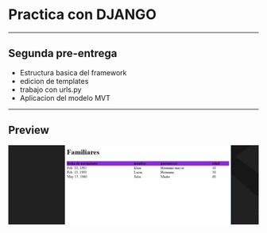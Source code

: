# Practica con DJANGO

--------
## Segunda pre-entrega

- Estructura basica del framework
- edicion de templates
- trabajo con urls.py
- Aplicacion del modelo MVT

------

## Preview

![captura](https://github.com/eliasescalante/primer_mvt/blob/master/capture.JPG)
